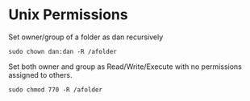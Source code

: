 # Unix Permissions

Set owner/group of a folder as dan recursively
```
sudo chown dan:dan -R /afolder
```

Set both owner and group as Read/Write/Execute with no permissions assigned to others.
```
sudo chmod 770 -R /afolder
```
